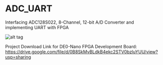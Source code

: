 # ADC_UART
Interfacing ADC128S022, 8-Channel, 12-bit A/D Converter and implementing UART with FPGA

![alt tag](https://s8.postimg.org/a53r49ped/RTL.png)

Project Download Link for DE0-Nano FPGA Development Board:
https://drive.google.com/file/d/0B8SkMvBLdkB4ekc2STV0bzluYUU/view?usp=sharing
